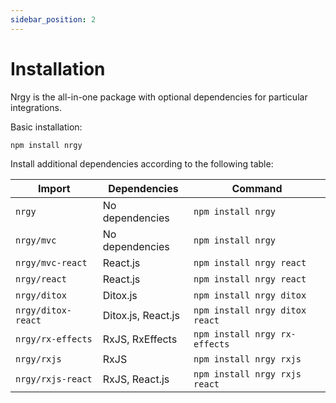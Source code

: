 ```yaml
---
sidebar_position: 2
---
```


# Installation

Nrgy is the all-in-one package with optional dependencies for particular
integrations.

Basic installation:

```
npm install nrgy
```

Install additional dependencies according to the following table:

| Import             | Dependencies       | Command                        |
| ------------------ | ------------------ | ------------------------------ |
| `nrgy`             | No dependencies    | `npm install nrgy`             |
| `nrgy/mvc`         | No dependencies    | `npm install nrgy`             |
| `nrgy/mvc-react`   | React.js           | `npm install nrgy react`       |
| `nrgy/react`       | React.js           | `npm install nrgy react`       |
| `nrgy/ditox`       | Ditox.js           | `npm install nrgy ditox`       |
| `nrgy/ditox-react` | Ditox.js, React.js | `npm install nrgy ditox react` |
| `nrgy/rx-effects`  | RxJS, RxEffects    | `npm install nrgy rx-effects`  |
| `nrgy/rxjs`        | RxJS               | `npm install nrgy rxjs`        |
| `nrgy/rxjs-react`  | RxJS, React.js     | `npm install nrgy rxjs react`  |
